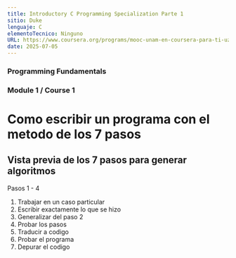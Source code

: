 ```yaml
---
title: Introductory C Programming Specialization Parte 1
sitio: Duke
lenguaje: C
elementoTecnico: Ninguno
URL: https://www.coursera.org/programs/mooc-unam-en-coursera-para-ti-uzeau/specializations/c-programming
date: 2025-07-05
---
```

### Programming Fundamentals

### Module 1 / Course 1

<!--end_excerpt-->

# Como escribir un programa con el metodo de los 7 pasos

## Vista previa de los 7 pasos para generar algoritmos
Pasos 1 - 4
1. Trabajar en un caso particular
2. Escribir exactamente lo que se hizo
3. Generalizar del paso 2
4. Probar los pasos
5. Traducir a codigo
6. Probar el programa
7. Depurar el codigo